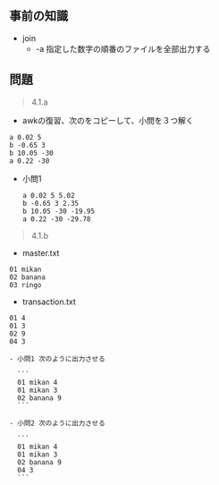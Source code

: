 ## 事前の知識
- join
  - \-a 指定した数字の順番のファイルを全部出力する
## 問題
> 4.1.a 
  - awkの復習、次のをコピーして、小問を３つ解く 
  ```
  a 0.02 5
  b -0.65 3
  b 10.05 -30
  a 0.22 -30
  ```
  - 小問1
    ```
    a 0.02 5 5.02
    b -0.65 3 2.35
    b 10.05 -30 -19.95
    a 0.22 -30 -29.78
    ```

> 4.1.b
  - master.txt
  ```
  01 mikan
  02 banana
  03 ringo
  ```

  - transaction.txt
  ```
  01 4
  01 3
  02 9
  04 3
  ```
    - 小問1 次のように出力させる
    
      ```
      01 mikan 4
      01 mikan 3
      02 banana 9
      ```
    
    - 小問2 次のように出力させる
    
      ```
      01 mikan 4
      01 mikan 3
      02 banana 9
      04 3
      ```
